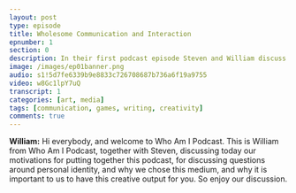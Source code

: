 ```yaml
---
layout: post
type: episode
title: Wholesome Communication and Interaction
epnumber: 1
section: 0
description: In their first podcast episode Steven and William discuss their motivations for asking the age-old question 'Who am I?' and how best to go about their quest of exploring possible paths to an answer.
image: /images/ep01banner.png
audio: s1!5d7fe6339b9e8833c726708687b736a6f19a9755
video: w8Gc1lpY7uQ
transcript: 1
categories: [art, media]
tags: [communication, games, writing, creativity]
comments: true
---
```


<p><b>William:</b> Hi everybody, and welcome to Who Am I Podcast. This is William from Who Am I Podcast, together with Steven, discussing today our motivations for putting together this podcast, for discussing questions around personal identity, and why we chose this medium, and why it is important to us to have this creative output for you. So enjoy our discussion.</p>